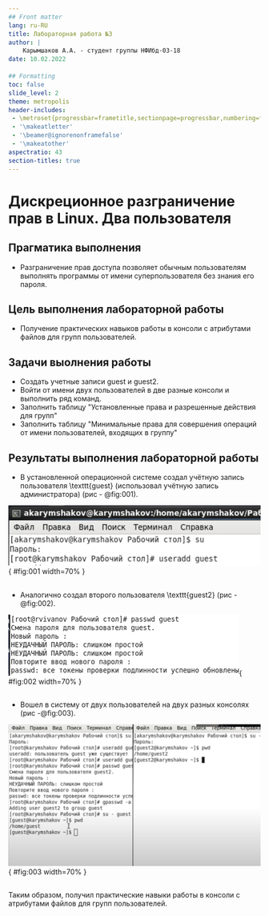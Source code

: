 ```yaml
---
## Front matter
lang: ru-RU
title: Лабораторная работа №3
author: |
	Карымшаков А.А. - студент группы НФИбд-03-18
date: 10.02.2022

## Formatting
toc: false
slide_level: 2
theme: metropolis
header-includes: 
 - \metroset{progressbar=frametitle,sectionpage=progressbar,numbering=fraction}
 - '\makeatletter'
 - '\beamer@ignorenonframefalse'
 - '\makeatother'
aspectratio: 43
section-titles: true
---
```


# Дискреционное разграничение прав в Linux. Два пользователя

## Прагматика выполнения

- Разграничение прав доступа позволяет обычным пользователям выполнять программы от имени суперпользователя без знания его пароля.

## Цель выполнения лабораторной работы

- Получение практических навыков работы в консоли с атрибутами файлов для групп пользователей.

## Задачи выолнения работы

- Создать учетные записи guest и guest2.
- Войти от имени двух пользователей в две разные консоли и выполнить ряд команд.
- Заполнить таблицу "Установленные права и разрешенные действия для групп"
- Заполнить таблицу "Минимальные права для совершения операций от имени пользователей, входящих в группу"

## Результаты выполнения лабораторной работы

- В установленной операционной системе создал учётную запись пользователя \texttt{guest} (использовал учётную запись администратора) (рис - @fig:001).

![Создание учетной записи guest](image/1.png){ #fig:001 width=70% }

##

- Аналогично создал второго пользователя \texttt{guest2} (рис -@fig:002).

![Создание учетной записи \texttt{guest2}](image/2.png){ #fig:002 width=70% }

##

- Вошел в систему от двух пользователей на двух разных консолях (рис -@fig:003).

![Вход в систему для двух пользователей](image/3.png){ #fig:003 width=70% }

##

Таким образом, получил практические навыки работы в консоли с атрибутами файлов для групп пользователей.